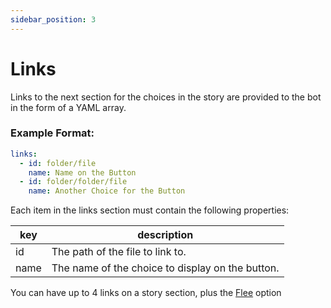 ```yaml
---
sidebar_position: 3
---
```


# Links

Links to the next section for the choices in the story are provided to the bot in the form of a YAML array.

### Example Format:
```yml
links:
  - id: folder/file
    name: Name on the Button
  - id: folder/folder/file
    name: Another Choice for the Button
```

Each item in the links section must contain the following properties:

| key | description |
| --- | --- |
| id | The path of the file to link to. |
| name | The name of the choice to display on the button. |

You can have up to 4 links on a story section, plus the [Flee](../players/fleeing.md) option